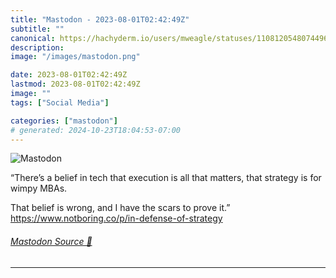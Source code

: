 ```yaml
---
title: "Mastodon - 2023-08-01T02:42:49Z"
subtitle: ""
canonical: https://hachyderm.io/users/mweagle/statuses/110812054807449623
description:
image: "/images/mastodon.png"

date: 2023-08-01T02:42:49Z
lastmod: 2023-08-01T02:42:49Z
image: ""
tags: ["Social Media"]

categories: ["mastodon"]
# generated: 2024-10-23T18:04:53-07:00
---
```

![Mastodon](/images/mastodon.png)

<p>“There’s a belief in tech that execution is all that matters, that strategy is for wimpy MBAs. </p><p>That belief is wrong, and I have the scars to prove it.”<br /><a href="https://www.notboring.co/p/in-defense-of-strategy" target="_blank" rel="nofollow noopener noreferrer" translate="no"><span class="invisible">https://www.</span><span class="ellipsis">notboring.co/p/in-defense-of-s</span><span class="invisible">trategy</span></a></p>


###### [Mastodon Source 🐘](https://hachyderm.io/@mweagle/110812054807449623)

___
